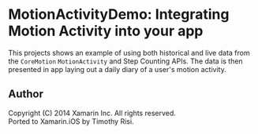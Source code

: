 MotionActivityDemo: Integrating Motion Activity into your app
=============================================================

This projects shows an example of using both historical and live data
from the `CoreMotion` `MotionActivity` and Step Counting APIs. The
data is then presented in app laying out a daily diary of a user's
motion activity.

Author
------

Copyright (C) 2014 Xamarin Inc. All rights reserved.  
Ported to Xamarin.iOS by Timothy Risi.